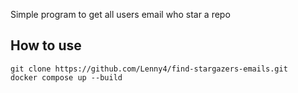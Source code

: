 Simple program to get all users email who star a repo

## How to use
```
git clone https://github.com/Lenny4/find-stargazers-emails.git
docker compose up --build
```
